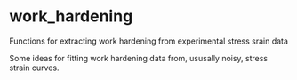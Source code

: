 # work_hardening
Functions for extracting work hardening from experimental stress srain data

Some ideas for fitting work hardening data from, ususally noisy, stress strain curves.
